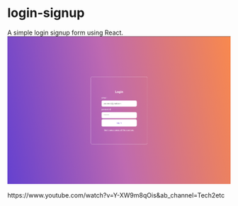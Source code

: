 # login-signup
A simple login signup form using React.
<img src="interface.png"/>
<p>https://www.youtube.com/watch?v=Y-XW9m8qOis&ab_channel=Tech2etc</p>
